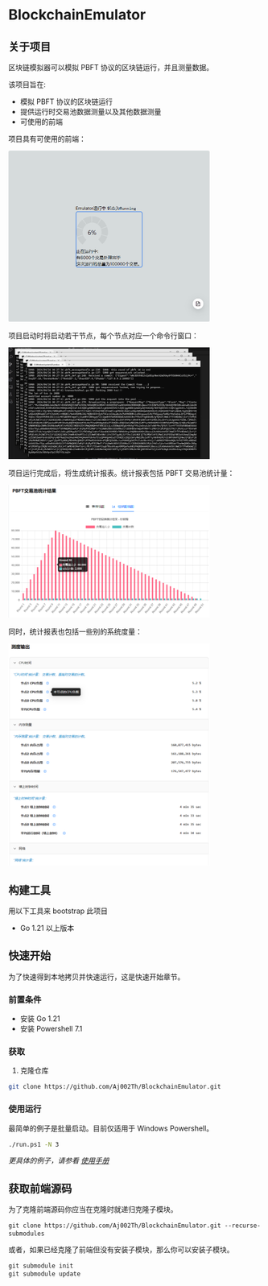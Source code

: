 # BlockchainEmulator

## 关于项目

区块链模拟器可以模拟 PBFT 协议的区块链运行，并且测量数据。

该项目旨在:
* 模拟 PBFT 协议的区块链运行
* 提供运行时交易池数据测量以及其他数据测量
* 可使用的前端

项目具有可使用的前端：

<img src="./docs/images/running_frontend.gif" width="400" alt="运行的前端">

项目启动时将启动若干节点，每个节点对应一个命令行窗口：

<img src="./docs/images/running_cmd.gif" width="400" alt="运行的命令行窗口">

项目运行完成后，将生成统计报表。统计报表包括 PBFT 交易池统计量：

<img src="./docs/pbft_pool_barchart_view.png" width="400" alt="运行后生成的分组柱状图">

同时，统计报表也包括一些别的系统度量：

<img src="./docs/output_metrics.png" width="400" alt="运行后生成的度量结果">


## 构建工具

用以下工具来 bootstrap 此项目

* Go 1.21 以上版本


## 快速开始

为了快速得到本地拷贝并快速运行，这是快速开始章节。

### 前置条件

- 安装 Go 1.21
- 安装 Powershell 7.1


### 获取

1. 克隆仓库
```sh
git clone https://github.com/Aj002Th/BlockchainEmulator.git
```


### 使用运行

最简单的例子是批量启动。目前仅适用于 Windows Powershell。

```sh
./run.ps1 -N 3
```

_更具体的例子，请参看 [使用手册](./docs/使用手册.md)_


## 获取前端源码

为了克隆前端源码你应当在克隆时就递归克隆子模块。

```
git clone https://github.com/Aj002Th/BlockchainEmulator.git --recurse-submodules
```

或者，如果已经克隆了前端但没有安装子模块，那么你可以安装子模块。

```
git submodule init 
git submodule update
```